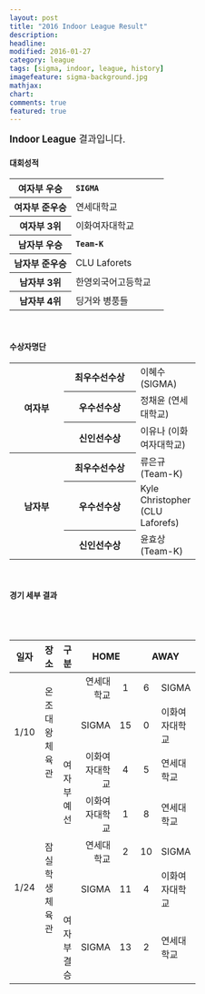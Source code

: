 ```yaml
---
layout: post
title: "2016 Indoor League Result"
description: 
headline: 
modified: 2016-01-27
category: league
tags: [sigma, indoor, league, history]
imagefeature: sigma-background.jpg
mathjax: 
chart: 
comments: true
featured: true
---
```


<big>
<strong>Indoor League</strong> 결과입니다.
</big>

<div>
    <h4>대회성적</h4>
    <table style="width: 65%">
        <colgroup>
            <col width="40%">
            <col width="60%">
        </colgroup>
        <tbody>
            <tr>
                <th>여자부 우승</th>
                <td><strong><code>SIGMA</code></strong></td>
            </tr>
            <tr>
                <th>여자부 준우승</th>
                <td>연세대학교</td>
            </tr>
            <tr>
                <th>여자부 3위</th>
                <td>이화여자대학교</td>
            </tr>
            <tr>
                <th>남자부 우승</th>
                <td><strong><code>Team-K</code></strong></td>
            </tr>
            <tr>
                <th>남자부 준우승</th>
                <td>CLU Laforets</td>
            </tr>
            <tr>
                <th>남자부 3위</th>
                <td>한영외국어고등학교</td>
            </tr>
            <tr>
                <th>남자부 4위</th>
                <td>딩거와 병풍들</td>
            </tr>
        </tbody>
    </table>
</div>
<br> 
<div>
    <h4>수상자명단</h4>
    <table style="width: 65%">
        <colgroup>
            <col width="30%">
            <col width="40%">
            <col width="40%">
        </colgroup>
        <tbody>
            <tr>
                <th rowspan="3" style="text-align: center;">여자부</th>
                <th>최우수선수상</th>
                <td>이혜수 (SIGMA)</td>
            </tr>
            <tr>
                <th>우수선수상</th>
                <td>정채윤 (연세대학교)</td>
            </tr>
            <tr>
                <th>신인선수상</th>
                <td>이유나 (이화여자대학교)</td>
            </tr>
            <tr>
                <th rowspan="3" style="text-align: center;">남자부</th>
                <th>최우수선수상</th>
                <td>류은규 (Team-K)</td>
            </tr>
            <tr>
                <th>우수선수상</th>
                <td>Kyle Christopher (CLU Laforefs)</td>
            </tr>
            <tr>
                <th>신인선수상</th>
                <td>윤효상 (Team-K)</td>
            </tr>
        </tbody>
    </table>
</div>
<br> 
<div>
<h4>경기 세부 결과</h4>
<table style="width: 65%">
    <colgroup>
        <col width="7%">
        <col width="15%">
        <col width="12%">
        <col width="20%">
        <col width="10%">
        <col width="10%">
        <col width="20%">
    </colgroup>
    <thead>
        <th style="text-align: center;">일자</th>
        <th style="text-align: center;">장소</th>
        <th style="text-align: center;">구분</th>
        <th style="text-align: center;" colspan="2">HOME</th>
        <th style="text-align: center;" colspan="2">AWAY</th>
    </thead>
    <tbody>
        <tr>
            <td rowspan="3" style="text-align: center;">1/10</td>
            <td rowspan="3" style="text-align: center;">온조대왕체육관</td>
            <td rowspan="6" style="text-align: center;">여자부예선</td>
            <td style="text-align: right;">연세대학교</td>
            <td style="text-align: center;">1</td>
            <td style="text-align: center;">6</td>
            <td>SIGMA</td>
        </tr>
        <tr>
            <td style="text-align: right;">SIGMA</td>
            <td style="text-align: center;">15</td>
            <td style="text-align: center;">0</td>
            <td>이화여자대학교</td>
        </tr>
        <tr>
            <td style="text-align: right;">이화여자대학교</td>
            <td style="text-align: center;">4</td>
            <td style="text-align: center;">5</td>
            <td>연세대학교</td>
        </tr>
        <tr>
            <td rowspan="4" style="text-align: center;">1/24</td>
            <td rowspan="4" style="text-align: center;">잠실학생체육관</td>
            <td style="text-align: right;">이화여자대학교</td>
            <td style="text-align: center;">1</td>
            <td style="text-align: center;">8</td>
            <td>연세대학교</td>
        </tr>
        <tr>
            <td style="text-align: right;">연세대학교</td>
            <td style="text-align: center;">2</td>
            <td style="text-align: center;">10</td>
            <td>SIGMA</td>
        </tr>
        <tr>
            <td style="text-align: right;">SIGMA</td>
            <td style="text-align: center;">11</td>
            <td style="text-align: center;">4</td>
            <td>이화여자대학교</td>
        </tr>
        <tr>
            <td style="text-align: center;">여자부결승</td>
            <td style="text-align: right;">SIGMA</td>
            <td style="text-align: center;">13</td>
            <td style="text-align: center;">2</td>
            <td>연세대학교</td>
        </tr>
    </tbody>
</table>

</div>
